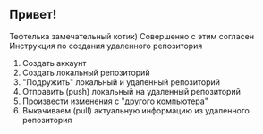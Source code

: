 ## Привет!

Тефтелька замечательный котик)
Cовершенно с этим согласен
Инструкция по создания удаленного репозитория 
1. Создать аккаунт
2. Создать локальный репозиторий
3. "Подружить" локальный и удаленный репозиторий
4. Отправить (push) локальный на удаленный репозиторий
5. Произвести изменения с "другого компьютера"
6. Выкачиваем (pull) актуальную информацию из удаленного репозитория